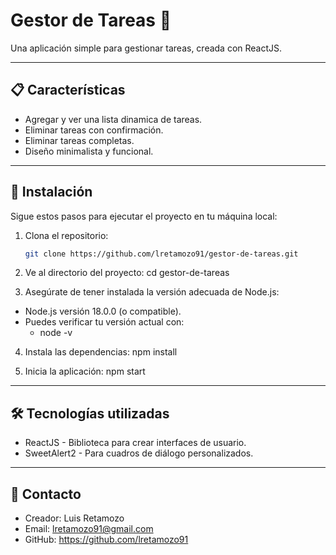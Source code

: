 # Gestor de Tareas 📝

Una aplicación simple para gestionar tareas, creada con ReactJS.

---

## 📋 Características

- Agregar y ver una lista dinamica de tareas.
- Eliminar tareas con confirmación.
- Eliminar tareas completas.
- Diseño minimalista y funcional.

---

## 🚀 Instalación

Sigue estos pasos para ejecutar el proyecto en tu máquina local:

1. Clona el repositorio:
   ```bash
   git clone https://github.com/lretamozo91/gestor-de-tareas.git

2. Ve al directorio del proyecto:
    cd gestor-de-tareas

3. Asegúrate de tener instalada la versión adecuada de Node.js:
- Node.js versión 18.0.0 (o compatible).
- Puedes verificar tu versión actual con:
    - node -v

4. Instala las dependencias:
    npm install

5. Inicia la aplicación:
    npm start

---

## 🛠️ Tecnologías utilizadas

- ReactJS - Biblioteca para crear interfaces de usuario.
- SweetAlert2 - Para cuadros de diálogo personalizados.

---

## 📧 Contacto

- Creador: Luis Retamozo
- Email: lretamozo91@gmail.com
- GitHub: https://github.com/lretamozo91